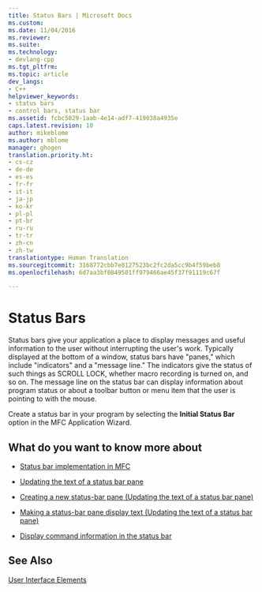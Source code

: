 ```yaml
---
title: Status Bars | Microsoft Docs
ms.custom: 
ms.date: 11/04/2016
ms.reviewer: 
ms.suite: 
ms.technology:
- devlang-cpp
ms.tgt_pltfrm: 
ms.topic: article
dev_langs:
- C++
helpviewer_keywords:
- status bars
- control bars, status bar
ms.assetid: fcbc5029-1aab-4e14-adf7-419038a4935e
caps.latest.revision: 10
author: mikeblome
ms.author: mblome
manager: ghogen
translation.priority.ht:
- cs-cz
- de-de
- es-es
- fr-fr
- it-it
- ja-jp
- ko-kr
- pl-pl
- pt-br
- ru-ru
- tr-tr
- zh-cn
- zh-tw
translationtype: Human Translation
ms.sourcegitcommit: 3168772cbb7e8127523bc2fc2da5cc9b4f59beb8
ms.openlocfilehash: 6d7aa3bf0849501ff979466ae45f37f91119c67f

---
```

# Status Bars
Status bars give your application a place to display messages and useful information to the user without interrupting the user's work. Typically displayed at the bottom of a window, status bars have "panes," which include "indicators" and a "message line." The indicators give the status of such things as SCROLL LOCK, whether macro recording is turned on, and so on. The message line on the status bar can display information about program status or about a toolbar button or menu item that the user is pointing to with the mouse.  
  
 Create a status bar in your program by selecting the **Initial Status Bar** option in the MFC Application Wizard.  
  
## What do you want to know more about  
  
-   [Status bar implementation in MFC](../mfc/status-bar-implementation-in-mfc.md)  
  
-   [Updating the text of a status bar pane](../mfc/updating-the-text-of-a-status-bar-pane.md)  
  
-   [Creating a new status-bar pane (Updating the text of a status bar pane)](../mfc/updating-the-text-of-a-status-bar-pane.md)  
  
-   [Making a status-bar pane display text (Updating the text of a status bar pane)](../mfc/updating-the-text-of-a-status-bar-pane.md)  
  
-   [Display command information in the status bar](../mfc/how-to-display-command-information-in-the-status-bar.md)  
  
## See Also  
 [User Interface Elements](../mfc/user-interface-elements-mfc.md)



<!--HONumber=Jan17_HO1-->



